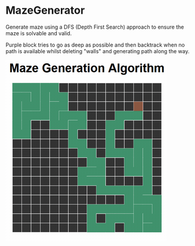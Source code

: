 # MazeGenerator

Generate maze using a DFS (Depth First Search) approach to ensure the maze is solvable and valid.

Purple block tries to go as deep as possible and then backtrack when no path is available whilst deleting "walls" and generating path along the way.

![maze-generation-gif](gif\maze.gif)
